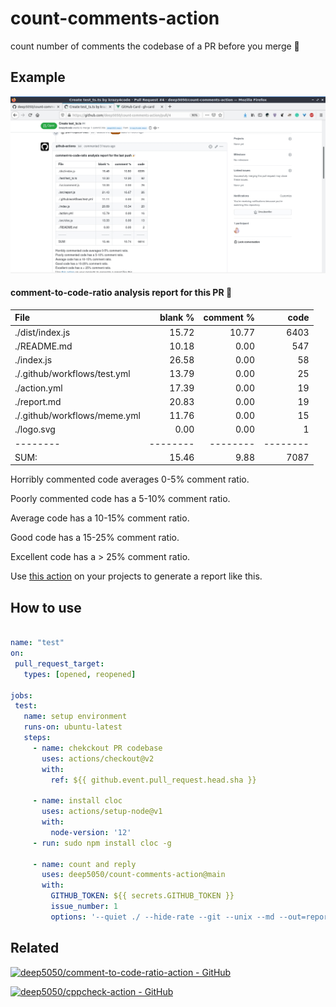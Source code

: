 # count-comments-action
count number of comments the codebase of a PR before you merge :tada:

## Example

![example](./screen.jpg)

#### comment-to-code-ratio analysis report for this PR :tada:
        
 File|blank %|comment %|code
:-------|-------:|-------:|-------:
./dist/index.js|15.72|10.77|6403
./README.md|10.18|0.00|547
./index.js|26.58|0.00|58
./.github/workflows/test.yml|13.79|0.00|25
./action.yml|17.39|0.00|19
./report.md|20.83|0.00|19
./.github/workflows/meme.yml|11.76|0.00|15
./logo.svg|0.00|0.00|1
--------|--------|--------|--------
SUM:|15.46|9.88|7087


 
 Horribly commented code averages 0-5% comment ratio.
 
 Poorly commented code has a 5-10% comment ratio.
 
 Average code has a 10-15% comment ratio.
 
 Good code has a 15-25% comment ratio.
 
 Excellent code has a > 25% comment ratio.
 

 Use [this action](https://github.com/deep5050/comment-to-code-ratio-action) on your projects to generate a report like this.
 
 ## How to use
 
 ```yaml
 
name: "test"
on:
  pull_request_target:
    types: [opened, reopened]

jobs:
  test:
    name: setup environment
    runs-on: ubuntu-latest
    steps:
      - name: chekckout PR codebase
        uses: actions/checkout@v2
        with:
          ref: ${{ github.event.pull_request.head.sha }}
        
      - name: install cloc
        uses: actions/setup-node@v1
        with:
          node-version: '12'
      - run: sudo npm install cloc -g
        
      - name: count and reply
        uses: deep5050/count-comments-action@main
        with:
          GITHUB_TOKEN: ${{ secrets.GITHUB_TOKEN }}
          issue_number: 1
          options: '--quiet ./ --hide-rate --git --unix --md --out=report.md --timeout=20 --by-percent=cmb --by-file-by-lang --exclude-dir=node_modules, --exclude-lang=JSON,XML,YAML,YML'
 
 ```
 
 ## Related
 
 [![deep5050/comment-to-code-ratio-action - GitHub](https://gh-card.dev/repos/deep5050/comment-to-code-ratio-action.svg)](https://github.com/deep5050/comment-to-code-ratio-action)
 
 [![deep5050/cppcheck-action - GitHub](https://gh-card.dev/repos/deep5050/cppcheck-action.svg)](https://github.com/deep5050/cppcheck-action)
